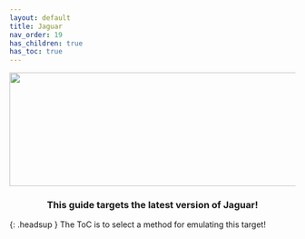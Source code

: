 ```yaml
---
layout: default
title: Jaguar
nav_order: 19
has_children: true
has_toc: true
---
```


<p align="center">
  <img width="650" height="200" src="../../../assets/HeaderJaguar.png">
</p>

<h3 align="center">This guide targets the latest version of Jaguar!</h3>

{: .headsup }
The ToC is to select a method for emulating this target!
